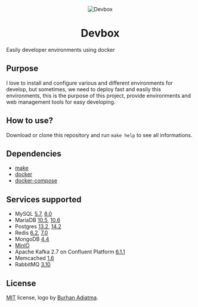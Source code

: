 <p align="center">
  <img alt="Devbox" src="https://raw.githubusercontent.com/joubertredrat/devbox/master/cube-11.png" />
</p>
<h1 align="center">Devbox</h1>

Easily developer environments using docker

## Purpose

I love to install and configure various and different environments for develop, but sometimes, we need to deploy fast and easily this environments, this is the purpose of this project, provide environments and web management tools for easy developing.

## How to use?

Download or clone this repository and run `make help` to see all informations.

## Dependencies

* [make](https://www.gnu.org/software/make/)
* [docker](https://www.docker.com/)
* [docker-compose](https://pypi.org/project/docker-compose/)

## Services supported

* MySQL [5.7](https://dev.mysql.com/doc/relnotes/mysql/5.7/en/), [8.0](https://dev.mysql.com/doc/relnotes/mysql/8.0/en/)
* MariaDB [10.5](https://mariadb.com/kb/en/mariadb-server-105/), [10.6](https://mariadb.com/kb/en/mariadb-server-106/)
* Postgres [13.2](https://www.postgresql.org/docs/13/release-13-2.html), [14.2](https://www.postgresql.org/docs/14/release-14-2.html)
* Redis [6.2](https://redis.io), [7.0](https://redis.io)
* MongoDB [4.4](https://docs.mongodb.com/manual/release-notes/4.4/)
* [MinIO](https://min.io/)
* Apache Kafka 2.7 on Confluent Platform [6.1.1](https://docs.confluent.io/platform/6.1.1/release-notes/index.html)
* Memcached [1.6](https://memcached.org/)
* RabbitMQ [3.10](https://blog.rabbitmq.com/tags/v3.10.x/)

## License
[MIT](/license) license, logo by [Burhan Adiatma](https://www.vecteezy.com/members/gembuls).
